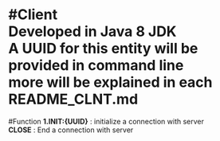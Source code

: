 #Client  
Developed in Java 8 JDK  
A UUID for this entity will be provided in command line  
more will be explained in each README_CLNT.md  
=======================================================
#Function
**1.INIT:{UUID}** 		: initialize a connection with server  
**CLOSE** 				: End a connection with server  